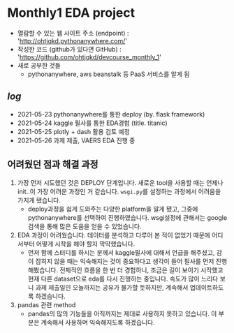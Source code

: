 # Monthly1 EDA project

- 열람할 수 있는 웹 사이트 주소 (endpoint) : 'http://ohtjqkd.pythonanywhere.com/'
- 작성한 코드 (github가 있다면 GitHub) : 'https://github.com/ohtjqkd/devcourse_monthly_1'
- 새로 공부한 것들
  - pythonanywhere, aws beanstalk 등 PaaS 서비스를 알게 됨

## _log_

- 2021-05-23 pythonanywhere를 통한 deploy (by. flask framework)
- 2021-05-24 kaggle 필사를 통한 EDA경험 (title. titanic)
- 2021-05-25 plotly + dash 활용 검토 예정
- 2021-05-26 과제 제출, VAERS EDA 진행 중

## 어려웠던 점과 해결 과정

1. 가장 먼저 시도했던 것은 DEPLOY 단계입니다. 새로운 tool을 사용할 때는 언제나 init..이 가장 어려운 과정인 거 같습니다. `wsgi.py`를 설정하는 과정에서 어려움을 가지게 됐습니다.
   - deploy과정을 쉽게 도와주는 다양한 platform을 알게 됐고, 그중에 pythonanywhere를 선택하여 진행하였습니다. wsgi설정에 관해서는 google 검색을 통해 많은 도움을 얻을 수 있었습니다.
2. EDA 과정이 어려웠습니다. 데이터를 분석하고 다루어 본 적이 없었기 때문에 어디서부터 어떻게 시작을 해야 할지 막막했습니다.
   - 먼저 함께 스터디를 하시는 분께서 kaggle필사에 대해서 언급을 해주셨고, 감이 잡히지 않을 때는 익숙해지는 것이 중요하다고 생각이 들어 필사를 먼저 진행해봤습니다. 전체적인 흐름을 한 번 더 경험하니, 조금은 길이 보이기 시작했고 현재 다른 dataset으로 eda를 다시 진행하는 중입니다. 속도가 많이 느리다 보니 과제 제출일인 오늘까지는 공유가 불가할 듯하지만, 계속해서 업데이트하도록 하겠습니다.
3. pandas 관련 method
   - pandas의 많의 기능들을 아직까지는 제대로 사용하지 못하고 있습니다. 이 부분은 계속해서 사용하며 익숙해지도록 하겠습니다.
